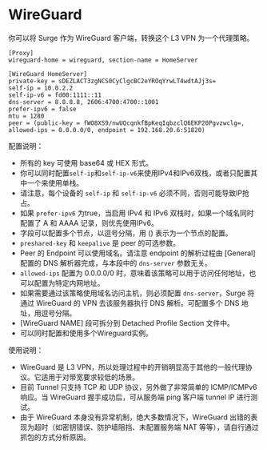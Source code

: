 # WireGuard

你可以将 Surge 作为 WireGuard 客户端，转换这个 L3 VPN 为一个代理策略。

```
[Proxy]
wireguard-home = wireguard, section-name = HomeServer

[WireGuard HomeServer]
private-key = sDEZLACT3zgNCS0CyClgcBC2eYROqYrwLT4wdtAJj3s=
self-ip = 10.0.2.2
self-ip-v6 = fd00:1111::11
dns-server = 8.8.8.8, 2606:4700:4700::1001
prefer-ipv6 = false
mtu = 1280
peer = (public-key = fWO8XS9/nwUQcqnkfBpKeqIqbzclQ6EKP20Pgvzwclg=, allowed-ips = 0.0.0.0/0, endpoint = 192.168.20.6:51820)
```

配置说明：

- 所有的 key 可使用 base64 或 HEX 形式。
- 你可以同时配置`self-ip`和`self-ip-v6`来使用IPv4和IPv6双栈，或者只配置其中一个来使用单栈。
- 请注意，每个设备的 `self-ip` 和 `self-ip-v6` 必须不同，否则可能导致IP抢占。
- 如果 `prefer-ipv6` 为true，当启用 IPv4 和 IPv6 双栈时，如果一个域名同时配置了 A 和 AAAA 记录，则优先使用IPv6。
- 字段可以配置多个节点，以逗号分隔，用 () 表示为一个节点的配置。
- `preshared-key` 和 `keepalive` 是 peer 的可选参数。
- Peer 的 Endpoint 可以使用域名。请注意 endpoint 的解析过程由 [General] 配置的 DNS 解析器完成，与本段中的 `dns-server` 参数无关。
- `allowed-ips` 配置为 0.0.0.0/0 时，意味着该策略可以用于访问任何地址，也可以配置为特定内网地址。
- 如果需要通过该策略使用域名访问主机，则必须配置 `dns-server`，Surge 将通过 WireGuard 的 VPN 去该服务器执行 DNS 解析。可配置多个 DNS 地址，用逗号分隔。
- [WireGuard NAME] 段可拆分到 Detached Profile Section 文件中。
- 可以同时配置和使用多个Wireguard实例。

使用说明：

- WireGuard 是 L3 VPN，所以处理过程中的开销明显高于其他的一般代理协议。它适用于对带宽要求较低的场景。
- 目前 Tunnel 只支持 TCP 和 UDP 协议，另外做了非常简单的 ICMP/ICMPv6 响应。当 WireGuard 握手成功后，可从服务端 ping 客户端 tunnel IP 进行测试。
- 由于 WireGuard 本身没有异常机制，绝大多数情况下，WireGuard 出错的表现为超时（如密钥错误、防护墙阻挡、未配置服务端 NAT 等等），请自行通过抓包的方式分析原因。

